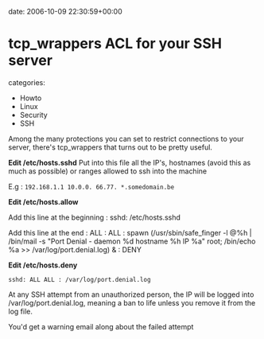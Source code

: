 


date: 2006-10-09 22:30:59+00:00


# tcp_wrappers ACL for your SSH server

categories:
- Howto
- Linux
- Security
- SSH


Among the many protections you can set to restrict connections to your server, there's tcp_wrappers that turns out to be pretty useful.

<!-- more -->
**Edit /etc/hosts.sshd**
Put into this file all the IP's, hostnames (avoid this as much as possible) or ranges allowed to ssh into the machine

E.g :
`192.168.1.1
10.0.0.
66.77.
*.somedomain.be`



**Edit /etc/hosts.allow**

Add this line at the beginning : 
sshd: /etc/hosts.sshd

Add this line at the end :
ALL : ALL : spawn (/usr/sbin/safe_finger -l @%h | /bin/mail -s "Port Denial - daemon %d hostname %h IP %a" root;  /bin/echo %a >> /var/log/port.denial.log) & : DENY


**Edit /etc/hosts.deny**

`sshd: ALL
ALL : /var/log/port.denial.log`


At any SSH attempt from an unauthorized person, the IP will be logged into /var/log/port.denial.log, meaning a ban to life unless you remove it from the log file.

You'd get a warning email along about the failed attempt
